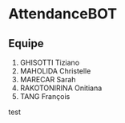 # AttendanceBOT

## Equipe
1. GHISOTTI Tiziano
1. MAHOLIDA Christelle
1. MARECAR Sarah
1. RAKOTONIRINA Onitiana
1. TANG François

test
